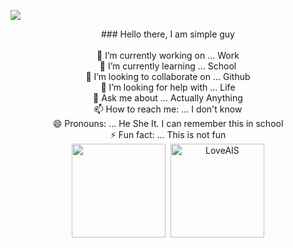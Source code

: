 <img src="https://media2.giphy.com/media/vGU8HPEygX9D2/giphy.gif"></img>
<br/>
<div align = 'center'>
### Hello there, I am simple guy
<br/>
<br/>
🔭 I’m currently working on ... Work<br/>
🌱 I’m currently learning ... School<br/>
👯 I’m looking to collaborate on ... Github<br/>
🤔 I’m looking for help with ... Life<br/>
💬 Ask me about ... Actually Anything<br/>
📫 How to reach me: ... I don't know<br/>
😄 Pronouns: ... He She It. I can remember this in school<br/>
⚡ Fun fact: ... This is not fun<br/>
   <img height="150px" src="https://github-readme-stats.vercel.app/api?username=FunniesWithHTML&show_icons=true&count_private=true&theme=buefy" />&nbsp;
  <img height="150px" src="https://github-readme-stats.vercel.app/api/top-langs/?username=FunniesWithHTML&layout=compact&count_private=true&theme=buefy" alt="LoveAIS" />



</div>
